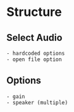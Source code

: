 


# Structure



## Select Audio
    - hardcoded options
    - open file option

## Options
    - gain
    - speaker (multiple)